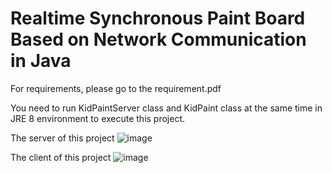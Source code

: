 # Realtime Synchronous Paint Board Based on Network Communication in Java

For requirements, please go to the requirement.pdf

You need to run KidPaintServer class and KidPaint class at the same time in JRE 8 environment to execute this project.

The server of this project
![image](https://user-images.githubusercontent.com/3772624/164972586-47350188-1c12-44ea-a50d-f346b9a67098.png)

The client of this project
![image](https://user-images.githubusercontent.com/3772624/164972681-6c439b31-61e6-44d9-a62c-de5ee78cfc5e.png)


